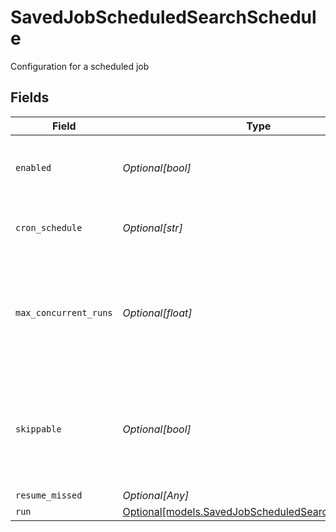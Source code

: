 # SavedJobScheduledSearchSchedule

Configuration for a scheduled job


## Fields

| Field                                                                                                  | Type                                                                                                   | Required                                                                                               | Description                                                                                            |
| ------------------------------------------------------------------------------------------------------ | ------------------------------------------------------------------------------------------------------ | ------------------------------------------------------------------------------------------------------ | ------------------------------------------------------------------------------------------------------ |
| `enabled`                                                                                              | *Optional[bool]*                                                                                       | :heavy_minus_sign:                                                                                     | Enable to configure scheduling for this Collector                                                      |
| `cron_schedule`                                                                                        | *Optional[str]*                                                                                        | :heavy_minus_sign:                                                                                     | A cron schedule on which to run this job                                                               |
| `max_concurrent_runs`                                                                                  | *Optional[float]*                                                                                      | :heavy_minus_sign:                                                                                     | The maximum number of instances of this scheduled job that may be running at any time                  |
| `skippable`                                                                                            | *Optional[bool]*                                                                                       | :heavy_minus_sign:                                                                                     | Skippable jobs can be delayed, up to their next run time, if the system is hitting concurrency limits  |
| `resume_missed`                                                                                        | *Optional[Any]*                                                                                        | :heavy_minus_sign:                                                                                     | N/A                                                                                                    |
| `run`                                                                                                  | [Optional[models.SavedJobScheduledSearchRunSettings]](../models/savedjobscheduledsearchrunsettings.md) | :heavy_minus_sign:                                                                                     | N/A                                                                                                    |